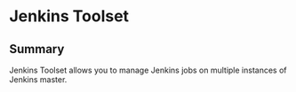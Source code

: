 # Jenkins Toolset

## Summary
Jenkins Toolset allows you to manage Jenkins jobs on multiple instances of Jenkins master. 
